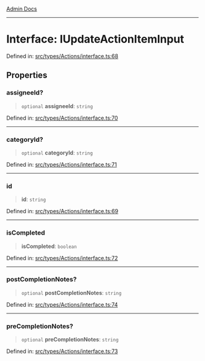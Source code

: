 [Admin Docs](/)

***

# Interface: IUpdateActionItemInput

Defined in: [src/types/Actions/interface.ts:68](https://github.com/PalisadoesFoundation/talawa-admin/blob/main/src/types/Actions/interface.ts#L68)

## Properties

### assigneeId?

> `optional` **assigneeId**: `string`

Defined in: [src/types/Actions/interface.ts:70](https://github.com/PalisadoesFoundation/talawa-admin/blob/main/src/types/Actions/interface.ts#L70)

***

### categoryId?

> `optional` **categoryId**: `string`

Defined in: [src/types/Actions/interface.ts:71](https://github.com/PalisadoesFoundation/talawa-admin/blob/main/src/types/Actions/interface.ts#L71)

***

### id

> **id**: `string`

Defined in: [src/types/Actions/interface.ts:69](https://github.com/PalisadoesFoundation/talawa-admin/blob/main/src/types/Actions/interface.ts#L69)

***

### isCompleted

> **isCompleted**: `boolean`

Defined in: [src/types/Actions/interface.ts:72](https://github.com/PalisadoesFoundation/talawa-admin/blob/main/src/types/Actions/interface.ts#L72)

***

### postCompletionNotes?

> `optional` **postCompletionNotes**: `string`

Defined in: [src/types/Actions/interface.ts:74](https://github.com/PalisadoesFoundation/talawa-admin/blob/main/src/types/Actions/interface.ts#L74)

***

### preCompletionNotes?

> `optional` **preCompletionNotes**: `string`

Defined in: [src/types/Actions/interface.ts:73](https://github.com/PalisadoesFoundation/talawa-admin/blob/main/src/types/Actions/interface.ts#L73)
